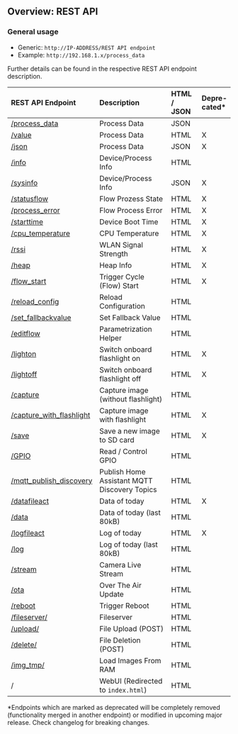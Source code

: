 ## Overview: REST API

### General usage
- Generic: `http://IP-ADDRESS/REST API endpoint`
- Example: `http://192.168.1.x/process_data`

Further details can be found in the respective REST API endpoint description.

| REST API Endpoint                    | Description                                        | HTML / JSON | Depre-<br>cated*       
|:-------------------------------------|:---------------------------------------------------|:------------|:-----------
| [/process_data](process_data.md)     | Process Data                                       | JSON        | 
| [/value](value.md)                   | Process Data                                       | HTML        | X
| [/json](json.md)                     | Process Data                                       | JSON        | X
| [/info](info.md)                     | Device/Process Info                                | HTML        | 
| [/sysinfo](sysinfo.md)               | Device/Process Info                                | JSON        | X
| [/statusflow](statusflow.md)         | Flow Prozess State                                 | HTML        | X
| [/process_error](process_error.md)   | Flow Process Error                                 | HTML        | X
| [/starttime](starttime.md)           | Device Boot Time                                   | HTML        | X
| [/cpu_temperature](cpu_temperature.md)| CPU Temperature                                   | HTML        | X
| [/rssi](rssi.md)                     | WLAN Signal Strength                               | HTML        | X
| [/heap](heap.md)                     | Heap Info                                          | HTML        | X
| [/flow_start](flow_start.md)         | Trigger Cycle (Flow) Start                         | HTML        | X
| [/reload_config](reload_config.md)   | Reload Configuration                               | HTML        | 
| [/set_fallbackvalue](set_fallbackvalue.md) | Set Fallback Value                           | HTML        | 
| [/editflow](editflow.md)             | Parametrization Helper                             | HTML        | 
| [/lighton](lighton.md)               | Switch onboard flashlight on                       | HTML        | X
| [/lightoff](lightoff.md)             | Switch onboard flashlight off                      | HTML        | X
| [/capture](capture.md)               | Capture image (without flashlight)                 | HTML        | 
| [/capture_with_flashlight](capture_with_flashlight.md) | Capture image with flashlight    | HTML        | X
| [/save](caputure_save.md)            | Save a new image to SD card                        | HTML        | X
| [/GPIO](gpio.md)                     | Read / Control GPIO                                | HTML        | 
| [/mqtt_publish_discovery](mqtt_publish_discovery.md)|Publish Home Assistant MQTT Discovery Topics| HTML | 
| [/datafileact](datafileact.md)       | Data of today                                      | HTML        | X
| [/data](data.md)                     | Data of today (last 80kB)                          | HTML        | 
| [/logfileact](logfileact.md)         | Log of today                                       | HTML        | X
| [/log](log.md)                       | Log of today (last 80kB)                           | HTML        | 
| [/stream](stream.md)                 | Camera Live Stream                                 | HTML        | 
| [/ota](ota.md)                       | Over The Air Update                                | HTML        | 
| [/reboot](reboot.md)                 | Trigger Reboot                                     | HTML        | 
| [/fileserver/](fileserver.md)        | Fileserver                                         | HTML        | 
| [/upload/](upload.md)                | File Upload (POST)                                 | HTML        | 
| [/delete/](delete.md)                | File Deletion (POST)                               | HTML        | 
| [/img_tmp/](img_tmp.md)              | Load Images From RAM                               | HTML        | 
| /                                    | WebUI (Redirected to `index.html`)                 | HTML        | 


*Endpoints which are marked as deprecated will be completely removed (functionality merged in another endpoint) or modified in upcoming major release. Check changelog for breaking changes.